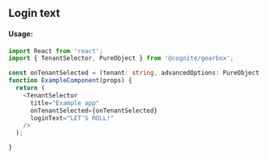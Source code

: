 ## Login text 

<!-- STORY -->

#### Usage:

```typescript jsx
import React from 'react';
import { TenantSelector, PureObject } from '@cognite/gearbox';

const onTenantSelected = (tenant: string, advancedOptions: PureObject | null) => {};
function ExampleComponent(props) {
  return (
    <TenantSelector
      title="Example app"
      onTenantSelected={onTenantSelected}
      loginText="LET'S ROLL!"
    />
  );

}
```
